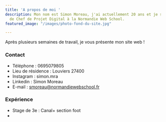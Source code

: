 ```yaml
---
title: 'A propos de moi '
description: Mon nom est Simon Moreau, j'ai actuellement 20 ans et je suis la formation
  de Chef de Projet Digital à la Normandie Web School.
featured_image: "/images/photo-fond-du-site.jpg"

---
```


Après plusieurs semaines de travail, je vous présente mon site web !

### Contact

* Téléphone : 0695079805
* Lieu de résidence : Louviers 27400
* Instagram : simon.mra
* Linkedin : Simon Moreau
* E-mail : smoreau@normandiewebschool.fr

### Expérience

* Stage de 3e : Canal+ section foot
* 